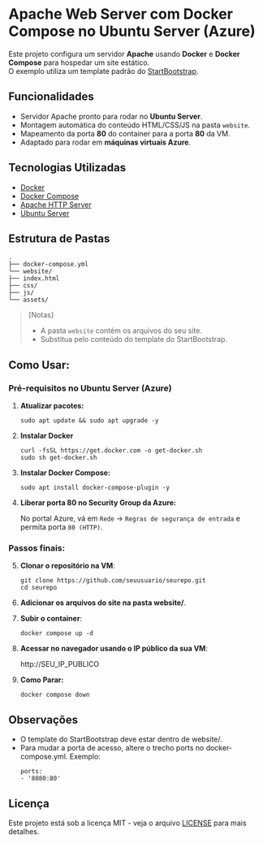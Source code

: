 # Apache Web Server com Docker Compose no Ubuntu Server (Azure)

Este projeto configura um servidor **Apache** usando **Docker** e **Docker Compose** para hospedar um site estático.  
O exemplo utiliza um template padrão do [StartBootstrap](https://startbootstrap.com/).

## Funcionalidades
- Servidor Apache pronto para rodar no **Ubuntu Server**.
- Montagem automática do conteúdo HTML/CSS/JS na pasta `website`.
- Mapeamento da porta **80** do container para a porta **80** da VM.
- Adaptado para rodar em **máquinas virtuais Azure**.

## Tecnologias Utilizadas
- [Docker](https://www.docker.com/)
- [Docker Compose](https://docs.docker.com/compose/)
- [Apache HTTP Server](https://httpd.apache.org/)
- [Ubuntu Server](https://ubuntu.com/server)

## Estrutura de Pastas
    .
    ├── docker-compose.yml
    └── website/
    ├── index.html
    ├── css/
    ├── js/
    └── assets/

> [Notas]
> - A pasta `website` contém os arquivos do seu site.  
> - Substitua pelo conteúdo do template do StartBootstrap.

## Como Usar:
### Pré-requisitos no Ubuntu Server (Azure)
1. **Atualizar pacotes:**
    ```
    sudo apt update && sudo apt upgrade -y
    ```

2. **Instalar Docker**
    ```
    curl -fsSL https://get.docker.com -o get-docker.sh
    sudo sh get-docker.sh
    ```

3. **Instalar Docker Compose:**
    ```
    sudo apt install docker-compose-plugin -y
    ```

4. **Liberar porta 80 no Security Group da Azure:**
    
    No portal Azure, vá em `Rede` → `Regras de segurança de entrada` e permita porta `80 (HTTP)`.

### Passos finais:
5. **Clonar o repositório na VM**:
    ```
    git clone https://github.com/seuusuario/seurepo.git
    cd seurepo
    ```

6. **Adicionar os arquivos do site na pasta website/**.

7. **Subir o container**:
    ```
    docker compose up -d
    ```

8. **Acessar no navegador usando o IP público da sua VM**:

    http://SEU_IP_PUBLICO

9. **Como Parar:**
    ```
    docker compose down
    ```

## Observações
- O template do StartBootstrap deve estar dentro de website/.
- Para mudar a porta de acesso, altere o trecho ports no docker-compose.yml.
Exemplo:
    ```
    ports:
    - '8080:80'
    ```

## Licença

Este projeto está sob a licença MIT - veja o arquivo [LICENSE](LICENSE) para mais detalhes.
